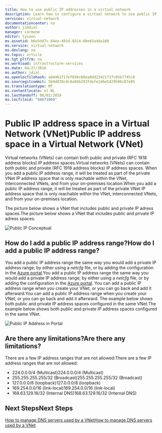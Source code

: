 ```yaml
---
title: How to use public IP addresses in a virtual network
description: Learn how to configure a virtual network to use public IP addresses
services: virtual-network
documentationcenter: na
author: jimdial
manager: carmonm
editor: tysonn
ms.assetid: b6e5dd7c-84ea-491d-8314-88e63a4da108
ms.service: virtual-network
ms.devlang: na
ms.topic: article
ms.tgt_pltfrm: na
ms.workload: infrastructure-services
ms.date: 04/27/2016
ms.author: jdial
ms.openlocfilehash: ad4402f17ef830c60ea0dd2342171fc05b7745c0
ms.sourcegitcommit: 5b9d839c0c0a94b293fdafe1d6e5429506c07e05
ms.translationtype: MT
ms.contentlocale: nl-NL
ms.lasthandoff: 08/02/2018
ms.locfileid: "44671069"
---
```

# <a name="public-ip-address-space-in-a-virtual-network-vnet"></a><span data-ttu-id="41a7d-103">Public IP address space in a Virtual Network (VNet)</span><span class="sxs-lookup"><span data-stu-id="41a7d-103">Public IP address space in a Virtual Network (VNet)</span></span>
<span data-ttu-id="41a7d-104">Virtual networks (VNets) can contain both public and private (RFC 1918 address blocks) IP address spaces.</span><span class="sxs-lookup"><span data-stu-id="41a7d-104">Virtual networks (VNets) can contain both public and private (RFC 1918 address blocks) IP address spaces.</span></span> <span data-ttu-id="41a7d-105">When you add a public IP address range, it will be treated as part of the private VNet IP address space that is only reachable within the VNet, interconnected VNets, and from your on-premises location.</span><span class="sxs-lookup"><span data-stu-id="41a7d-105">When you add a public IP address range, it will be treated as part of the private VNet IP address space that is only reachable within the VNet, interconnected VNets, and from your on-premises location.</span></span>

<span data-ttu-id="41a7d-106">The picture below shows a VNet that includes public and private IP adress spaces.</span><span class="sxs-lookup"><span data-stu-id="41a7d-106">The picture below shows a VNet that includes public and private IP adress spaces.</span></span>

![Public IP Conceptual](https://docstestmedia1.blob.core.windows.net/azure-media/articles/virtual-network/media/virtual-networks-public-ip-within-vnet/IC775683.jpg)

## <a name="how-do-i-add-a-public-ip-address-range"></a><span data-ttu-id="41a7d-108">How do I add a public IP address range?</span><span class="sxs-lookup"><span data-stu-id="41a7d-108">How do I add a public IP address range?</span></span>
<span data-ttu-id="41a7d-109">You add a public IP address range the same way you would add a private IP address range; by either using a *netcfg* file, or by adding the configuration in the [Azure portal](http://portal.azure.com).</span><span class="sxs-lookup"><span data-stu-id="41a7d-109">You add a public IP address range the same way you would add a private IP address range; by either using a *netcfg* file, or by adding the configuration in the [Azure portal](http://portal.azure.com).</span></span> <span data-ttu-id="41a7d-110">You can add a public IP address range when you create your VNet, or you can go back and add it afterward.</span><span class="sxs-lookup"><span data-stu-id="41a7d-110">You can add a public IP address range when you create your VNet, or you can go back and add it afterward.</span></span> <span data-ttu-id="41a7d-111">The example below shows both public and private IP address spaces configured in the same VNet.</span><span class="sxs-lookup"><span data-stu-id="41a7d-111">The example below shows both public and private IP address spaces configured in the same VNet.</span></span>

![Public IP Address in Portal](https://docstestmedia1.blob.core.windows.net/azure-media/articles/virtual-network/media/virtual-networks-public-ip-within-vnet/IC775684.png)

## <a name="are-there-any-limitations"></a><span data-ttu-id="41a7d-113">Are there any limitations?</span><span class="sxs-lookup"><span data-stu-id="41a7d-113">Are there any limitations?</span></span>
<span data-ttu-id="41a7d-114">There are a few IP address ranges that are not allowed:</span><span class="sxs-lookup"><span data-stu-id="41a7d-114">There are a few IP address ranges that are not allowed:</span></span>

* <span data-ttu-id="41a7d-115">224.0.0.0/4 (Multicast)</span><span class="sxs-lookup"><span data-stu-id="41a7d-115">224.0.0.0/4 (Multicast)</span></span>
* <span data-ttu-id="41a7d-116">255.255.255.255/32 (Broadcast)</span><span class="sxs-lookup"><span data-stu-id="41a7d-116">255.255.255.255/32 (Broadcast)</span></span>
* <span data-ttu-id="41a7d-117">127.0.0.0/8 (loopback)</span><span class="sxs-lookup"><span data-stu-id="41a7d-117">127.0.0.0/8 (loopback)</span></span>
* <span data-ttu-id="41a7d-118">169.254.0.0/16 (link-local)</span><span class="sxs-lookup"><span data-stu-id="41a7d-118">169.254.0.0/16 (link-local)</span></span>
* <span data-ttu-id="41a7d-119">168.63.129.16/32 (Internal DNS)</span><span class="sxs-lookup"><span data-stu-id="41a7d-119">168.63.129.16/32 (Internal DNS)</span></span>

## <a name="next-steps"></a><span data-ttu-id="41a7d-120">Next Steps</span><span class="sxs-lookup"><span data-stu-id="41a7d-120">Next Steps</span></span>
[<span data-ttu-id="41a7d-121">How to manage DNS servers used by a VNet</span><span class="sxs-lookup"><span data-stu-id="41a7d-121">How to manage DNS servers used by a VNet</span></span>](virtual-networks-manage-dns-in-vnet.md)



